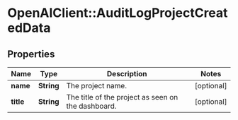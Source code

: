 # OpenAIClient::AuditLogProjectCreatedData

## Properties
Name | Type | Description | Notes
------------ | ------------- | ------------- | -------------
**name** | **String** | The project name. | [optional] 
**title** | **String** | The title of the project as seen on the dashboard. | [optional] 

